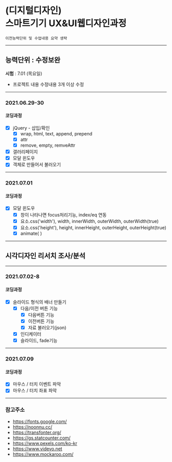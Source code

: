 # (디지털디자인)  <br />스마트기기 UX&UI웹디자인과정

`이전능력단위 및 수업내용 요약 생략`

---

## 능력단위 : 수정보완

**시험** :  7.01 (목요일) 

- 프로젝트 내용 수정내용 3개 이상 수정

  


---

### 2021.06.29-30

#### 코딩과정

- [x] jQuery - 삽입/확인
  - [x] wrap, html, text, append, prepend
  - [x] attr
  - [x] remove, empty, remveAttr
- [x] 갤러리페이지 
- [x] 모달 윈도우
- [x] 객체로 만들어서 불러오기

---

### 2021.07.01

#### 코딩과정

- [x] 모달 윈도우
  - [x] 창이 나타나면 focus처리기능, index/eq 연동
  - [x] 요소.css('width'), width, innerWidth, outerWidth, outerWidth(true)
  - [x] 요소.css('height'), height, innerHeight, outerHeight, outerHeight(true)
  - [x] animate( )

---

## 시각디자인 리서치 조사/분석

---

### 2021.07.02-8

#### 코딩과정

- [x] 슬라이드 형식의 배너 만들기 
  - [x] 다음/이전 버튼 기능
    - [x] 다음버튼 기능
    - [x] 이전버튼 기능
    - [x] 자료 불러오기(json)
  - [x] 인디케이터
  - [x] 슬라이드, fade기능

---

### 2021.07.09

#### 코딩과정

- [x] 마우스 / 터치 이벤트 파악
- [x] 마우스 / 터치 좌표 파악

---

### 참고주소

- https://fonts.google.com/
- https://noonnu.cc/
- https://transfonter.org/
- https://gs.statcounter.com/
- https://www.pexels.com/ko-kr
- https://www.videvo.net
- https://www.mockaroo.com/


